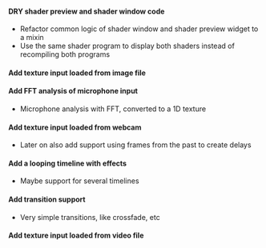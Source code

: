 #### DRY shader preview and shader window code

* Refactor common logic of shader window and shader preview widget to a mixin
* Use the same shader program to display both shaders instead of recompiling both programs

#### Add texture input loaded from image file

#### Add FFT analysis of microphone input

* Microphone analysis with FFT, converted to a 1D texture

#### Add texture input loaded from webcam

* Later on also add support using frames from the past to create delays

#### Add a looping timeline with effects

* Maybe support for several timelines

#### Add transition support

* Very simple transitions, like crossfade, etc

#### Add texture input loaded from video file
